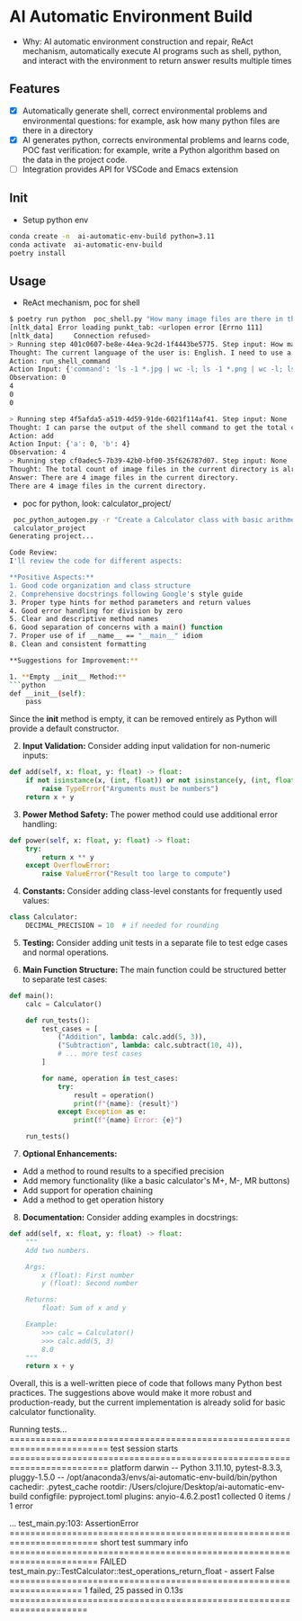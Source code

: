 # AI Automatic Environment Build

* Why: AI automatic environment construction and repair, ReAct mechanism,  automatically execute AI programs such as shell, python, and interact with the environment to return answer results multiple times

## Features

- [x] Automatically generate shell, correct environmental problems and environmental questions: for example, ask how many python files are there in a directory
- [x] AI generates python, corrects environmental problems and learns code, POC fast verification: for example, write a Python algorithm based on the data in the project code.
- [ ] Integration provides API for VSCode and Emacs extension

## Init

* Setup python env
```sh
conda create -n  ai-automatic-env-build python=3.11
conda activate  ai-automatic-env-build
poetry install
```

## Usage

* ReAct mechanism, poc for shell

```sh
$ poetry run python  poc_shell.py "How many image files are there in the current directory?" /home/xlisp/Desktop
[nltk_data] Error loading punkt_tab: <urlopen error [Errno 111]
[nltk_data]     Connection refused>
> Running step 401c0607-be8e-44ea-9c2d-1f4443be5775. Step input: How many image files are there in the current directory?
Thought: The current language of the user is: English. I need to use a tool to help me answer the question.
Action: run_shell_command
Action Input: {'command': 'ls -1 *.jpg | wc -l; ls -1 *.png | wc -l; ls -1 *.gif | wc -l; ls -1 *.jpeg | wc -l'}
Observation: 0
4
0
0

> Running step 4f5afda5-a519-4d59-91de-6021f114af41. Step input: None
Thought: I can parse the output of the shell command to get the total count of image files.
Action: add
Action Input: {'a': 0, 'b': 4}
Observation: 4
> Running step cf0adec5-7b39-42b0-bf00-35f626787d07. Step input: None
Thought: The total count of image files in the current directory is already calculated by adding up all counts. No further action needed.
Answer: There are 4 image files in the current directory.
There are 4 image files in the current directory.

```

* poc for python, look: calculator_project/

```sh
 poc_python_autogen.py -r "Create a Calculator class with basic arithmetic operations" -w
 calculator_project
Generating project...

Code Review:
I'll review the code for different aspects:

**Positive Aspects:**
1. Good code organization and class structure
2. Comprehensive docstrings following Google's style guide
3. Proper type hints for method parameters and return values
4. Good error handling for division by zero
5. Clear and descriptive method names
6. Good separation of concerns with a main() function
7. Proper use of if __name__ == "__main__" idiom
8. Clean and consistent formatting

**Suggestions for Improvement:**

1. **Empty __init__ Method:**
```python
def __init__(self):
    pass
```
Since the __init__ method is empty, it can be removed entirely as Python will provide a default constructor.

2. **Input Validation:**
Consider adding input validation for non-numeric inputs:
```python
def add(self, x: float, y: float) -> float:
    if not isinstance(x, (int, float)) or not isinstance(y, (int, float)):
        raise TypeError("Arguments must be numbers")
    return x + y
```

3. **Power Method Safety:**
The power method could use additional error handling:
```python
def power(self, x: float, y: float) -> float:
    try:
        return x ** y
    except OverflowError:
        raise ValueError("Result too large to compute")
```

4. **Constants:**
Consider adding class-level constants for frequently used values:
```python
class Calculator:
    DECIMAL_PRECISION = 10  # if needed for rounding
```

5. **Testing:**
Consider adding unit tests in a separate file to test edge cases and normal operations.

6. **Main Function Structure:**
The main function could be structured better to separate test cases:
```python
def main():
    calc = Calculator()

    def run_tests():
        test_cases = [
            ("Addition", lambda: calc.add(5, 3)),
            ("Subtraction", lambda: calc.subtract(10, 4)),
            # ... more test cases
        ]

        for name, operation in test_cases:
            try:
                result = operation()
                print(f"{name}: {result}")
            except Exception as e:
                print(f"{name} Error: {e}")

    run_tests()
```

7. **Optional Enhancements:**
- Add a method to round results to a specified precision
- Add memory functionality (like a basic calculator's M+, M-, MR buttons)
- Add support for operation chaining
- Add a method to get operation history

8. **Documentation:**
Consider adding examples in docstrings:
```python
def add(self, x: float, y: float) -> float:
    """
    Add two numbers.

    Args:
        x (float): First number
        y (float): Second number

    Returns:
        float: Sum of x and y

    Example:
        >>> calc = Calculator()
        >>> calc.add(5, 3)
        8.0
    """
    return x + y
```

Overall, this is a well-written piece of code that follows many Python best practices. The suggestions above would make it more robust and production-ready, but the current implementation is already solid for basic calculator functionality.

Running tests...
========================================================================= test session starts =========================================================================
platform darwin -- Python 3.11.10, pytest-8.3.3, pluggy-1.5.0 -- /opt/anaconda3/envs/ai-automatic-env-build/bin/python
cachedir: .pytest_cache
rootdir: /Users/clojure/Desktop/ai-automatic-env-build
configfile: pyproject.toml
plugins: anyio-4.6.2.post1
collected 0 items / 1 error

...
test_main.py:103: AssertionError
======================================================================= short test summary info =======================================================================
FAILED test_main.py::TestCalculator::test_operations_return_float - assert False
==================================================================== 1 failed, 25 passed in 0.13s =====================================================================

```
